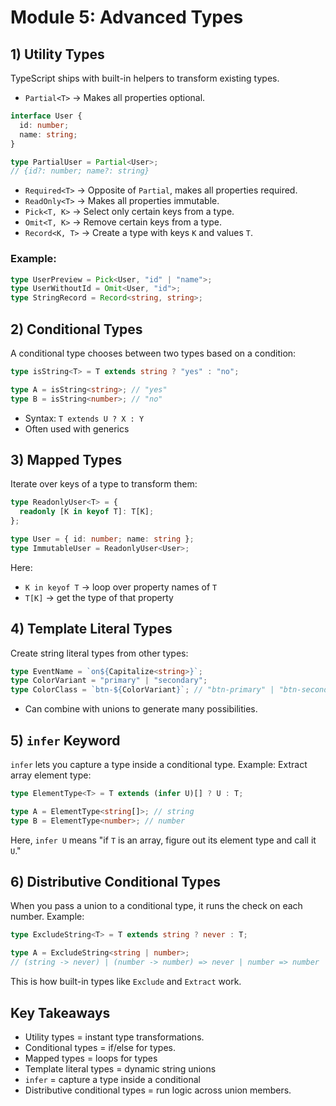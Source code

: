 # Module 5: Advanced Types

## 1) Utility Types

TypeScript ships with built-in helpers to transform existing types.

- `Partial<T>` -> Makes all properties optional.

```ts
interface User {
  id: number;
  name: string;
}

type PartialUser = Partial<User>;
// {id?: number; name?: string}
```

- `Required<T>` -> Opposite of `Partial`, makes all properties required.
- `ReadOnly<T>` -> Makes all properties immutable.
- `Pick<T, K>` -> Select only certain keys from a type.
- `Omit<T, K>` -> Remove certain keys from a type.
- `Record<K, T>` -> Create a type with keys `K` and values `T`.

### Example:

```ts
type UserPreview = Pick<User, "id" | "name">;
type UserWithoutId = Omit<User, "id">;
type StringRecord = Record<string, string>;
```

## 2) Conditional Types

A conditional type chooses between two types based on a condition:

```ts
type isString<T> = T extends string ? "yes" : "no";

type A = isString<string>; // "yes"
type B = isString<number>; // "no"
```

- Syntax: `T extends U ? X : Y`
- Often used with generics

## 3) Mapped Types

Iterate over keys of a type to transform them:

```ts
type ReadonlyUser<T> = {
  readonly [K in keyof T]: T[K];
};

type User = { id: number; name: string };
type ImmutableUser = ReadonlyUser<User>;
```

Here:

- `K in keyof T` -> loop over property names of `T`
- `T[K]` -> get the type of that property

## 4) Template Literal Types

Create string literal types from other types:

```ts
type EventName = `on${Capitalize<string>}`;
type ColorVariant = "primary" | "secondary";
type ColorClass = `btn-${ColorVariant}`; // "btn-primary" | "btn-secondary"
```

- Can combine with unions to generate many possibilities.

## 5) `infer` Keyword

`infer` lets you capture a type inside a conditional type.
Example: Extract array element type:

```ts
type ElementType<T> = T extends (infer U)[] ? U : T;

type A = ElementType<string[]>; // string
type B = ElementType<number>; // number
```

Here, `infer U` means "if `T` is an array, figure out its element type and call it `U`."

## 6) Distributive Conditional Types

When you pass a union to a conditional type, it runs the check on each number.
Example:

```ts
type ExcludeString<T> = T extends string ? never : T;

type A = ExcludeString<string | number>;
// (string -> never) | (number -> number) => never | number => number
```

This is how built-in types like `Exclude` and `Extract` work.

## Key Takeaways

- Utility types = instant type transformations.
- Conditional types = if/else for types.
- Mapped types = loops for types
- Template literal types = dynamic string unions
- `infer` = capture a type inside a conditional
- Distributive conditional types = run logic across union members.

